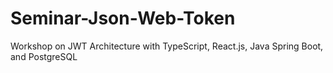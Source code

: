 # Seminar-Json-Web-Token
Workshop on JWT Architecture with TypeScript, React.js, Java Spring Boot, and PostgreSQL

